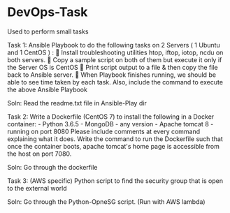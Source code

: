 # DevOps-Task
Used to perform small tasks

Task 1:
Ansible Playbook to do the following tasks on 2 Servers ( 1 Ubuntu and 1 CentOS ) :
 Install troubleshooting utilities htop, iftop, iotop, ncdu on both servers.
 Copy a sample script on both of them but execute it only if the Server OS is CentOS
 Print script output to a file & then copy the file back to Ansible server.
 When Playbook finishes running, we should be able to see time taken by each task.
Also, include the command to execute the above Ansible Playbook

Soln: Read the readme.txt file in Ansible-Play dir

Task 2:
Write a Dockerfile (CentOS 7) to install the following in a Docker container:
    - Python 3.6.5
    - MongoDB - any version
    - Apache tomcat 8 - running on port 8080
Please include comments at every command explaining what it does.
Write the command to run the Dockerfile such that once the container boots, apache tomcat's home page is accessible from the host on port 7080.

Soln: Go through the dockerfile

Task 3:
(AWS specific) Python script to find the security group that is open to the external world

Soln: Go through the Python-OpneSG script. (Run with AWS lambda)

 
 